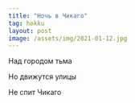 ```yaml
---
title: "Ночь в Чикаго"
tag: hokku
layout: post
image: /assets/img/2021-01-12.jpg
---
```



Над городом тьма

Но движутся улицы

Не спит Чикаго